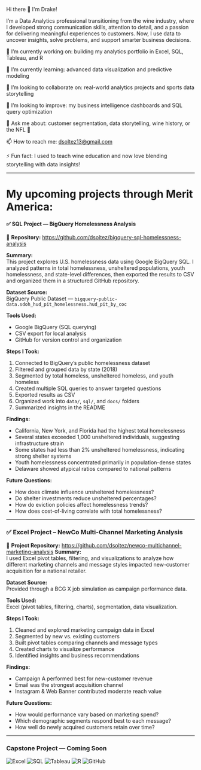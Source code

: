 Hi there 👋 I'm Drake!

I’m a Data Analytics professional transitioning from the wine industry, where I developed strong communication skills, attention to detail, and a passion for delivering meaningful experiences to customers. 
Now, I use data to uncover insights, solve problems, and support smarter business decisions.

🔭 I’m currently working on: building my analytics portfolio in Excel, SQL, Tableau, and R

🌱 I’m currently learning: advanced data visualization and predictive modeling

👯 I’m looking to collaborate on: real-world analytics projects and sports data storytelling

🤔 I’m looking to improve: my business intelligence dashboards and SQL query optimization

💬 Ask me about: customer segmentation, data storytelling, wine history, or the NFL 🏈

📫 How to reach me: dsoltez13@gmail.com

⚡ Fun fact: I used to teach wine education and now love blending storytelling with data insights!

------------------------------------------------------------------------------------------------------------------------------------------------------------------------------------------------------------------

# My upcoming projects through Merit America:
  #### ✅ SQL Project — BigQuery Homelessness Analysis
🔗 **Repository:** https://github.com/dsoltez/bigquery-sql-homelessness-analysis

**Summary:**  
This project explores U.S. homelessness data using Google BigQuery SQL. I analyzed patterns in total homelessness, unsheltered populations, youth homelessness, and state-level differences, then exported the results to CSV and organized them in a structured GitHub repository.

**Dataset Source:**  
BigQuery Public Dataset — `bigquery-public-data.sdoh_hud_pit_homelessness.hud_pit_by_coc`

**Tools Used:**  
- Google BigQuery (SQL querying)
- CSV export for local analysis
- GitHub for version control and organization

**Steps I Took:**  
1. Connected to BigQuery’s public homelessness dataset  
2. Filtered and grouped data by state (2018)  
3. Segmented by total homeless, unsheltered homeless, and youth homeless  
4. Created multiple SQL queries to answer targeted questions  
5. Exported results as CSV  
6. Organized work into `data/`, `sql/`, and `docs/` folders  
7. Summarized insights in the README  

**Findings:**  
- California, New York, and Florida had the highest total homelessness  
- Several states exceeded 1,000 unsheltered individuals, suggesting infrastructure strain  
- Some states had less than 2% unsheltered homelessness, indicating strong shelter systems  
- Youth homelessness concentrated primarily in population-dense states  
- Delaware showed atypical ratios compared to national patterns  

**Future Questions:**  
- How does climate influence unsheltered homelessness?  
- Do shelter investments reduce unsheltered percentages?  
- How do eviction policies affect homelessness trends?  
- How does cost-of-living correlate with total homelessness?

------------------------------------------------------------------------------------------------------------------------------------------------------------------------------------------------------------------

### ✅ Excel Project – NewCo Multi-Channel Marketing Analysis
🔗 **Project Repository:** https://github.com/dsoltez/newco-multichannel-marketing-analysis
**Summary:**  
I used Excel pivot tables, filtering, and visualizations to analyze how different marketing channels and message styles impacted new-customer acquisition for a national retailer.

**Dataset Source:**  
Provided through a BCG X job simulation as campaign performance data.

**Tools Used:**  
Excel (pivot tables, filtering, charts), segmentation, data visualization.

**Steps I Took:**  
1. Cleaned and explored marketing campaign data in Excel  
2. Segmented by new vs. existing customers  
3. Built pivot tables comparing channels and message types  
4. Created charts to visualize performance  
5. Identified insights and business recommendations  

**Findings:**  
- Campaign A performed best for new-customer revenue  
- Email was the strongest acquisition channel  
- Instagram & Web Banner contributed moderate reach value  

**Future Questions:**  
- How would performance vary based on marketing spend?  
- Which demographic segments respond best to each message?  
- How well do newly acquired customers retain over time?

------------------------------------------------------------------------------------------------------------------------------------------------------------------------------------------------------------------
### Capstone Project — Coming Soon

![Excel](https://img.shields.io/badge/Excel-Data%20Analysis-informational?style=flat&logo=microsoft-excel&logoColor=white&color=217346)
![SQL](https://img.shields.io/badge/SQL-Queries-blue)
![Tableau](https://img.shields.io/badge/Tableau-Dashboards-orange)
![R](https://img.shields.io/badge/R-Programming-blue)
![GitHub](https://img.shields.io/badge/GitHub-Version%20Control-black)
